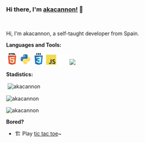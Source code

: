 ### Hi there, I'm [akacannon!](https://akacannon.github.io) 👋

<br />

Hi, I'm akacannon, a self-taught developer from Spain.


**Languages and Tools:**  

<code><img height="32" src="https://raw.githubusercontent.com/devicons/devicon/master/icons/html5/html5-original-wordmark.svg"></code>
<code><img height="32" src="https://raw.githubusercontent.com/devicons/devicon/master/icons/python/python-original.svg"></code>
<code><img height="32" src="https://raw.githubusercontent.com/devicons/devicon/master/icons/css3/css3-original-wordmark.svg"></code>
<code><img height="28" src="https://raw.githubusercontent.com/devicons/devicon/master/icons/javascript/javascript-original.svg"></code>
<code><img height="28" src="https://raw.githubusercontent.com/devicons/devicon/1119b9f84c0290e0f0b38982099a2bd027a48bf1/icons/discordjs/discordjs-plain.svg"></code> 
<code><img height="28" src="https://img.shields.io/badge/Astro-FF5D01.svg?style=for-the-badge&logo=Astro&logoColor=white"></code>

 **Stadistics:**

<p>&nbsp;<img align="center" src="https://github-readme-stats.vercel.app/api?username=akacannon&show_icons=tru&locale=en" alt="akacannon" /></p>

<p><img align="center" src="https://github-readme-streak-stats.herokuapp.com/?user=akacannon&" alt="akacannon" /></p>

<p><img align="center" src="https://github-readme-stats.vercel.app/api/top-langs?username=akacannon&show_icons=true&locale=en&layout=compact" alt="akacannon" /></p>

**Bored?**

- 🏗 Play [tic tac toe](https://akacannon.github.io)~
